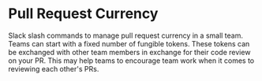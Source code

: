 # Pull Request Currency 
Slack slash commands to manage pull request currency in a small team. Teams can start with a fixed number of fungible tokens. These tokens can be exchanged with other team members in exchange for their code review on your PR. This may help teams to encourage team work when it comes to reviewing each other's PRs.
